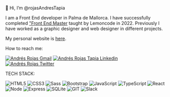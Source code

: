 👋 Hi, I’m @rojasAndresTapia

I am a Front End developer in Palma de Mallorca. I have successfully completed <a href="https://lemoncode.net/master-frontend#inicio-banner" alt="Master Front End Lemoncode" target="_blank">"Front End Master</a> taught by Lemoncode in 2022.
Previously I have worked as a graphic designer and web designer in different projects.

My personal website is <a href="https://rojasandrestapia.github.io/Portfolio2022/" alt="Andrés Rojas personal website" target="_blank">here</a>.

How to reach me: 

<p align="left">
<a href="mailto:rojas.tapia.andres@gmail.com"><img alt="Andrés Rojas Gmail" src="https://img.shields.io/badge/gmail-red.svg?&style=flat&logo=gmail&logoColor=white" /></a>
<a href="https://www.linkedin.com/in/andres-rojas-tapia/" target="blank">  <img alt="Andrés Rojas Tapia Linkedin" src="https://img.shields.io/badge/linkedin-0e76a8.svg?&style=flat&logo=linkedin&logoColor=white" /> </a>
<a href="https://twitter.com/andresr14508894" target="blank"><img alt="Andrés Rojas Twitter" src="https://img.shields.io/badge/@andresr14508894-%231DA1F2.svg?&style=flat&logo=twitter&logoColor=white" /></a>

TECH STACK:

![HTML5](https://img.shields.io/badge/-HTML5-%23E34F26?logo=html5&logoColor=white)
![CSS3](https://img.shields.io/badge/-CSS3-%231572B6?logo=css3&logoColor=white)
![Sass](https://img.shields.io/badge/-Sass-%23CC6699?logo=sass&logoColor=white)
![Bootstrap](https://img.shields.io/badge/-Bootstrap-%237952B3?logo=bootstrap&logoColor=white)
![JavaScript](https://img.shields.io/badge/-JavaScript-%23F7DF1E?logo=javascript&logoColor=white)
![TypeScript](https://img.shields.io/badge/-TypeScript-%231572B5?logo=typescript&logoColor=white)
![React](https://img.shields.io/badge/-React-%2361DAFB?logo=react&logoColor=white)
![Node](https://img.shields.io/badge/-Node.js-%23339933?logo=Node.js&logoColor=white)
![Express](https://img.shields.io/badge/-Express-%23000000?logo=Express&logoColor=white)
![SQLite](https://img.shields.io/badge/-SQLite-%23003B57?logo=SQLite&logoColor=white)
![GIT](https://img.shields.io/badge/-Git-%23F05032?logo=git&logoColor=white)
![Slack](https://img.shields.io/badge/-Slack-%234A154B?logo=Slack&logoColor=white)
